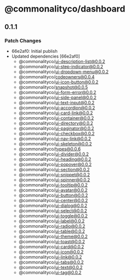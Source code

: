 # @commonalityco/dashboard

## 0.1.1

### Patch Changes

- 66e2af0: Initial publish
- Updated dependencies [66e2af0]
  - @commonalityco/ui-description-list@0.0.2
  - @commonalityco/ui-step-indicator@0.0.2
  - @commonalityco/ui-dropdown-menu@0.0.2
  - @commonalityco/codeowners@0.0.4
  - @commonalityco/ui-icon-button@0.0.2
  - @commonalityco/snapshot@0.0.5
  - @commonalityco/ui-form-error@0.0.2
  - @commonalityco/ui-side-panel@0.0.2
  - @commonalityco/ui-text-input@0.0.2
  - @commonalityco/ui-accordion@0.0.2
  - @commonalityco/ui-card-link@0.0.2
  - @commonalityco/ui-container@0.0.2
  - @commonalityco/ui-directory@0.0.2
  - @commonalityco/ui-paginator@0.0.2
  - @commonalityco/ui-checkbox@0.0.2
  - @commonalityco/ui-nav-link@0.0.2
  - @commonalityco/ui-skeleton@0.0.2
  - @commonalityco/types@0.0.6
  - @commonalityco/ui-divider@0.0.2
  - @commonalityco/ui-heading@0.0.2
  - @commonalityco/ui-popover@0.0.2
  - @commonalityco/ui-section@0.0.2
  - @commonalityco/ui-snippet@0.0.2
  - @commonalityco/ui-spinner@0.0.2
  - @commonalityco/ui-tooltip@0.0.2
  - @commonalityco/ui-avatar@0.0.2
  - @commonalityco/ui-button@0.0.2
  - @commonalityco/ui-center@0.0.2
  - @commonalityco/ui-dialog@0.0.2
  - @commonalityco/ui-select@0.0.2
  - @commonalityco/ui-toggle@0.0.2
  - @commonalityco/ui-label@0.0.2
  - @commonalityco/ui-radio@0.0.2
  - @commonalityco/ui-table@0.0.2
  - @commonalityco/ui-theme@0.0.2
  - @commonalityco/ui-toast@0.0.2
  - @commonalityco/ui-card@0.0.2
  - @commonalityco/ui-icon@0.0.2
  - @commonalityco/ui-link@0.0.2
  - @commonalityco/ui-tabs@0.0.2
  - @commonalityco/ui-text@0.0.2
  - @commonalityco/ui-tag@0.0.2
